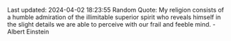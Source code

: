 Last updated: 2024-04-02 18:23:55
Random Quote: My religion consists of a humble admiration of the illimitable superior spirit who reveals himself in the slight details we are able to perceive with our frail and feeble mind. - Albert Einstein